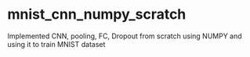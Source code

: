 # mnist_cnn_numpy_scratch
Implemented CNN, pooling, FC, Dropout from scratch using NUMPY and using it to train MNIST dataset
